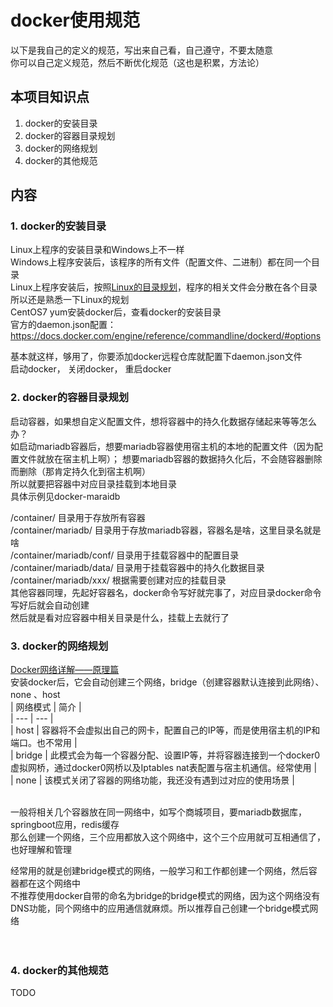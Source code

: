 # docker使用规范
以下是我自己的定义的规范，写出来自己看，自己遵守，不要太随意  
你可以自己定义规范，然后不断优化规范（这也是积累，方法论）  

## 本项目知识点
1. docker的安装目录    
2. docker的容器目录规划  
3. docker的网络规划  
4. docker的其他规范  


## 内容
### 1. docker的安装目录  
Linux上程序的安装目录和Windows上不一样  
Windows上程序安装后，该程序的所有文件（配置文件、二进制）都在同一个目录  
Linux上程序安装后，按照[Linux的目录规划](https://www.cnblogs.com/pcideas/articles/4982661.html)，程序的相关文件会分散在各个目录  
所以还是熟悉一下Linux的规划    
CentOS7 yum安装docker后，查看docker的安装目录
[](./README-RESOURCES/docker1.jpg)  
官方的daemon.json配置：https://docs.docker.com/engine/reference/commandline/dockerd/#options  

[](./README-RESOURCES/docker3.jpg)  

基本就这样，够用了，你要添加docker远程仓库就配置下daemon.json文件  
启动docker， 关闭docker， 重启docker  


### 2. docker的容器目录规划  
启动容器，如果想自定义配置文件，想将容器中的持久化数据存储起来等等怎么办？  
如启动mariadb容器后，想要mariadb容器使用宿主机的本地的配置文件（因为配置文件就放在宿主机上啊）；
想要mariadb容器的数据持久化后，不会随容器删除而删除（那肯定持久化到宿主机啊）  
所以就要把容器中对应目录挂载到本地目录    
具体示例见docker-maraidb  

/container/  目录用于存放所有容器  
/container/mariadb/  目录用于存放mariadb容器，容器名是啥，这里目录名就是啥  
/container/mariadb/conf/  目录用于挂载容器中的配置目录  
/container/mariadb/data/  目录用于挂载容器中的持久化数据目录  
/container/mariadb/xxx/   根据需要创建对应的挂载目录  
其他容器同理，先起好容器名，docker命令写好就完事了，对应目录docker命令写好后就会自动创建  
然后就是看对应容器中相关目录是什么，挂载上去就行了  


### 3. docker的网络规划  
[Docker网络详解——原理篇](https://blog.csdn.net/meltsnow/article/details/94490994)  
安装docker后，它会自动创建三个网络，bridge（创建容器默认连接到此网络）、 none 、host  
| 网络模式 | 简介 |  
| --- | --- |  
| host | 容器将不会虚拟出自己的网卡，配置自己的IP等，而是使用宿主机的IP和端口。也不常用 |  
| bridge | 此模式会为每一个容器分配、设置IP等，并将容器连接到一个docker0虚拟网桥，通过docker0网桥以及Iptables nat表配置与宿主机通信。经常使用 |  
| none | 该模式关闭了容器的网络功能，我还没有遇到过对应的使用场景 |  
[](./README-RESOURCES/docker4.jpg)  
[](./README-RESOURCES/docker5.jpg)  

一般将相关几个容器放在同一网络中，如写个商城项目，要mariadb数据库，springboot应用，redis缓存  
那么创建一个网络，三个应用都放入这个网络中，这个三个应用就可互相通信了，也好理解和管理    

经常用的就是创建bridge模式的网络，一般学习和工作都创建一个网络，然后容器都在这个网络中  
不推荐使用docker自带的命名为bridge的bridge模式的网络，因为这个网络没有DNS功能，同个网络中的应用通信就麻烦。所以推荐自己创建一个bridge模式网络      
[](./README-RESOURCES/docker6.jpg)  
[](./README-RESOURCES/docker7.jpg)  
[](./README-RESOURCES/docker8.jpg)  



### 4. docker的其他规范 
TODO






